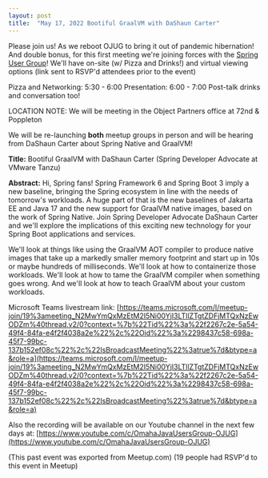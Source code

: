 ```yaml
---
layout: post
title:  "May 17, 2022 Bootiful GraalVM with DaShaun Carter"
---
```


Please join us! As we reboot OJUG to bring it out of pandemic hibernation! And double bonus, for this first meeting we're joining forces with the [Spring User Group](https://www.meetup.com/Omaha-Spring-Users-Group/events/285385201/)! We'll have on-site (w/ Pizza and Drinks!) and virtual viewing options (link sent to RSVP'd attendees prior to the event)

Pizza and Networking: 5:30 - 6:00
Presentation: 6:00 - 7:00
Post-talk drinks and conversation too!

LOCATION NOTE: We will be meeting in the Object Partners office at 72nd & Poppleton

We will be re-launching **both** meetup groups in person and will be hearing from DaShaun Carter about Spring Native and GraalVM!

**Title:** Bootiful GraalVM with DaShaun Carter (Spring Developer Advocate at VMware Tanzu)

**Abstract:**
Hi, Spring fans! Spring Framework 6 and Spring Boot 3 imply a new baseline, bringing the Spring ecosystem in line with the needs of tomorrow's workloads. A huge part of that is the new baselines of Jakarta EE and Java 17 and the new support for GraalVM native images, based on the work of Spring Native. Join Spring Developer Advocate DaShaun Carter and we'll explore the implications of this exciting new technology for your Spring Boot applications and services.

We'll look at things like using the GraalVM AOT compiler to produce native images that take up a markedly smaller memory footprint and start up in 10s or maybe hundreds of milliseconds. We'll look at how to containerize those workloads. We'll look at how to tame the GraalVM compiler when something goes wrong. And we'll look at how to teach GraalVM about your custom workloads.

Microsoft Teams livestream link:
[https://teams.microsoft.com/l/meetup-join/19%3ameeting_N2MwYmQxMzEtM2I5Ni00YjI3LTllZTgtZDFjMTQxNzEwODZm%40thread.v2/0?context=%7b%22Tid%22%3a%22f2267c2e-5a54-49f4-84fa-e4f2f4038a2e%22%2c%22Oid%22%3a%2298437c58-698a-45f7-99bc-137b152ef08c%22%2c%22IsBroadcastMeeting%22%3atrue%7d&btype=a&role=a](https://teams.microsoft.com/l/meetup-join/19%3ameeting_N2MwYmQxMzEtM2I5Ni00YjI3LTllZTgtZDFjMTQxNzEwODZm%40thread.v2/0?context=%7b%22Tid%22%3a%22f2267c2e-5a54-49f4-84fa-e4f2f4038a2e%22%2c%22Oid%22%3a%2298437c58-698a-45f7-99bc-137b152ef08c%22%2c%22IsBroadcastMeeting%22%3atrue%7d&btype=a&role=a)

Also the recording will be available on our Youtube channel in the next few days at: [https://www.youtube.com/c/OmahaJavaUsersGroup-OJUG](https://www.youtube.com/c/OmahaJavaUsersGroup-OJUG)

(This past event was exported from Meetup.com)
(19 people had RSVP'd to this event in Meetup)